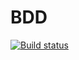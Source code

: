 # BDD
[![Build status](https://ci.appveyor.com/api/projects/status/o4cdm1x23x263pc8?svg=true)](https://ci.appveyor.com/project/krich13/bdd)
